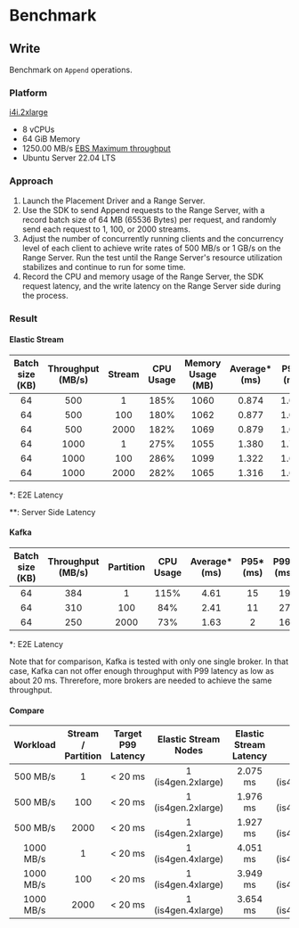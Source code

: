 # Benchmark

## Write

Benchmark on `Append` operations.

### Platform

[i4i.2xlarge](https://aws.amazon.com/ec2/instance-types/i4i/#Product_Details)
- 8 vCPUs
- 64 GiB Memory
- 1250.00 MB/s [EBS Maximum throughput](https://docs.aws.amazon.com/AWSEC2/latest/UserGuide/ebs-optimized.html#current-storage-optimized)
- Ubuntu Server 22.04 LTS

### Approach

1. Launch the Placement Driver and a Range Server.
2. Use the SDK to send Append requests to the Range Server, with a record batch size of 64 MB (65536 Bytes) per request, and randomly send each request to 1, 100, or 2000 streams.
3. Adjust the number of concurrently running clients and the concurrency level of each client to achieve write rates of 500 MB/s or 1 GB/s on the Range Server. Run the test until the Range Server's resource utilization stabilizes and continue to run for some time.
4. Record the CPU and memory usage of the Range Server, the SDK request latency, and the write latency on the Range Server side during the process.

### Result
#### Elastic Stream

| Batch size (KB) | Throughput (MB/s) | Stream | CPU Usage | Memory Usage (MB) | Average* (ms) | P95* (ms) | P99* (ms) | P99.9* (ms) | Average** (us) | P95** (us) | P99** (us) | P99.9** (us) |
| :--: | :--: | :--: | :--: | :--: | :---: | :---: | :---: | :---: | :--: | :--: | :--: | :--: |
| 64   | 500  | 1    | 185% | 1060 | 0.874 | 1.002 | 2.075 | 7.381 | 189  | 296  | 399  | 1803 |
| 64   | 500  | 100  | 180% | 1062 | 0.877 | 1.006 | 1.976 | 7.152 | 188  | 297  | 394  | 1694 |
| 64   | 500  | 2000 | 182% | 1069 | 0.879 | 1.011 | 1.927 | 7.176 | 191  | 299  | 399  | 1781 |
| 64   | 1000 | 1    | 275% | 1055 | 1.380 | 1.798 | 4.051 | 7.537 | 327  | 534  | 864  | 3870 |
| 64   | 1000 | 100  | 286% | 1099 | 1.322 | 1.675 | 3.949 | 7.799 | 364  | 592  | 977  | 4345 |
| 64   | 1000 | 2000 | 282% | 1065 | 1.316 | 1.669 | 3.654 | 6.693 | 359  | 589  | 1019 | 3888 |

\*: E2E Latency

\**: Server Side Latency

#### Kafka
| Batch size (KB) | Throughput (MB/s) | Partition | CPU Usage | Average* (ms) | P95* (ms) | P99* (ms) | P99.9* (ms) |
| :--: | :--: | :--: | :--:| :---: | :---: | :---: | :---: |
| 64   | 384  | 1    | 115% | 4.61 | 15 | 19 | 37 |
| 64   | 310  | 100  | 84% | 2.41 | 11 | 27 | 78 |
| 64   | 250  | 2000 | 73% | 1.63 | 2| 16 | 53 |

\*: E2E Latency

Note that for comparison, Kafka is tested with only one single broker. In that case, Kafka can not offer enough throughput with P99 latency as low as about 20 ms. Threrefore, more brokers are needed to achieve the same throughput.

#### Compare

| Workload  | Stream / Partition | Target P99 Latency | Elastic Stream<br />Nodes | Elastic Stream<br />Latency | Kafka<br />Nodes | Kafka<br />Latency |
| :-------: | :--: | :-----: | :----------------: | :------: | :----------------: | :---: |
| 500 MB/s  | 1    | < 20 ms | 1 (is4gen.2xlarge) | 2.075 ms | 2 (is4gen.2xlarge) | 19 ms |
| 500 MB/s  | 100  | < 20 ms | 1 (is4gen.2xlarge) | 1.976 ms | 2 (is4gen.2xlarge) | 27 ms |
| 500 MB/s  | 2000 | < 20 ms | 1 (is4gen.2xlarge) | 1.927 ms | 2 (is4gen.2xlarge) | 16 ms |
| 1000 MB/s | 1    | < 20 ms | 1 (is4gen.4xlarge) | 4.051 ms | 3 (is4gen.4xlarge) | 19 ms |
| 1000 MB/s | 100  | < 20 ms | 1 (is4gen.4xlarge) | 3.949 ms | 3 (is4gen.4xlarge) | 27 ms |
| 1000 MB/s | 2000 | < 20 ms | 1 (is4gen.4xlarge) | 3.654 ms | 4 (is4gen.4xlarge) | 16 ms |
